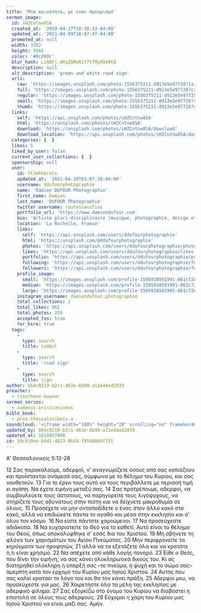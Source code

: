 ```yaml
---
title: 'Μία κοινότητα… με έναν προορισμό'
sermon_image:
  id: sHZCntnw8SA
  created_at: '2019-04-27T10:30:33-04:00'
  updated_at: '2021-04-09T10:07:47-04:00'
  promoted_at: null
  width: 3392
  height: 5066
  color: '#0c260c'
  blur_hash: LiABFj.ARqIBMxRit7t7MyRQk9tQ
  description: null
  alt_description: 'green and white road sign'
  urls:
    raw: 'https://images.unsplash.com/photo-1556375211-d913e5e97728?ixid=MnwxNjM3NDl8MHwxfHNlYXJjaHw0OXx8ZGVzdGluYXRpb258ZW58MHx8fHwxNjE4MDU3NzQy&ixlib=rb-1.2.1'
    full: 'https://images.unsplash.com/photo-1556375211-d913e5e97728?crop=entropy&cs=srgb&fm=jpg&ixid=MnwxNjM3NDl8MHwxfHNlYXJjaHw0OXx8ZGVzdGluYXRpb258ZW58MHx8fHwxNjE4MDU3NzQy&ixlib=rb-1.2.1&q=85'
    regular: 'https://images.unsplash.com/photo-1556375211-d913e5e97728?crop=entropy&cs=tinysrgb&fit=max&fm=jpg&ixid=MnwxNjM3NDl8MHwxfHNlYXJjaHw0OXx8ZGVzdGluYXRpb258ZW58MHx8fHwxNjE4MDU3NzQy&ixlib=rb-1.2.1&q=80&w=1080'
    small: 'https://images.unsplash.com/photo-1556375211-d913e5e97728?crop=entropy&cs=tinysrgb&fit=max&fm=jpg&ixid=MnwxNjM3NDl8MHwxfHNlYXJjaHw0OXx8ZGVzdGluYXRpb258ZW58MHx8fHwxNjE4MDU3NzQy&ixlib=rb-1.2.1&q=80&w=400'
    thumb: 'https://images.unsplash.com/photo-1556375211-d913e5e97728?crop=entropy&cs=tinysrgb&fit=max&fm=jpg&ixid=MnwxNjM3NDl8MHwxfHNlYXJjaHw0OXx8ZGVzdGluYXRpb258ZW58MHx8fHwxNjE4MDU3NzQy&ixlib=rb-1.2.1&q=80&w=200'
  links:
    self: 'https://api.unsplash.com/photos/sHZCntnw8SA'
    html: 'https://unsplash.com/photos/sHZCntnw8SA'
    download: 'https://unsplash.com/photos/sHZCntnw8SA/download'
    download_location: 'https://api.unsplash.com/photos/sHZCntnw8SA/download?ixid=MnwxNjM3NDl8MHwxfHNlYXJjaHw0OXx8ZGVzdGluYXRpb258ZW58MHx8fHwxNjE4MDU3NzQy'
  categories: {  }
  likes: 5
  liked_by_user: false
  current_user_collections: {  }
  sponsorship: null
  user:
    id: YtJmPebrnCs
    updated_at: '2021-04-10T03:07:30-04:00'
    username: ddufourphotographie
    name: 'Damien DUFOUR Photographie'
    first_name: Damien
    last_name: 'DUFOUR Photographie'
    twitter_username: routessansfins
    portfolio_url: 'https://www.damiendufour.com'
    bio: 'Artiste pluri-disciplinaire (musique, photographie, design et écriture), épris de voyage et de grands espaces, dont la démarche est de transmettre l''émotion par la beauté.'
    location: 'La Rochelle, France'
    links:
      self: 'https://api.unsplash.com/users/ddufourphotographie'
      html: 'https://unsplash.com/@ddufourphotographie'
      photos: 'https://api.unsplash.com/users/ddufourphotographie/photos'
      likes: 'https://api.unsplash.com/users/ddufourphotographie/likes'
      portfolio: 'https://api.unsplash.com/users/ddufourphotographie/portfolio'
      following: 'https://api.unsplash.com/users/ddufourphotographie/following'
      followers: 'https://api.unsplash.com/users/ddufourphotographie/followers'
    profile_image:
      small: 'https://images.unsplash.com/profile-1595938591991-861c726f31c7image?ixlib=rb-1.2.1&q=80&fm=jpg&crop=faces&cs=tinysrgb&fit=crop&h=32&w=32'
      medium: 'https://images.unsplash.com/profile-1595938591991-861c726f31c7image?ixlib=rb-1.2.1&q=80&fm=jpg&crop=faces&cs=tinysrgb&fit=crop&h=64&w=64'
      large: 'https://images.unsplash.com/profile-1595938591991-861c726f31c7image?ixlib=rb-1.2.1&q=80&fm=jpg&crop=faces&cs=tinysrgb&fit=crop&h=128&w=128'
    instagram_username: damiendufour.photographie
    total_collections: 2
    total_likes: 862
    total_photos: 259
    accepted_tos: true
    for_hire: true
  tags:
    -
      type: search
      title: symbol
    -
      type: search
      title: 'road sign'
    -
      type: search
      title: sign
author: b64c0219-b2c1-463e-bb90-a11e44ad2039
preacher:
  - timotheos-koymar
sermon_series:
  - xamenos-xristianismos
bible_book:
  - pros-thessalonikeis-a
soundcloud: '<iframe width="100%" height="20" scrolling="no" frameborder="no" allow="autoplay" src="https://w.soundcloud.com/player/?url=https%3A//api.soundcloud.com/tracks/697530337%3Fsecret_token%3Ds-oYfxS&color=%23ff5500&inverse=false&auto_play=false&show_user=true"></iframe>'
updated_by: b64c0219-b2c1-463e-bb90-a11e44ad2039
updated_at: 1618057808
id: 19cb10ee-b441-4823-8644-f854d084f155
---
```

Α' Θεσσαλονικείς 5:12-28

12 Σας παρακαλούμε, αδερφοί, ν’ αναγνωρίζετε όσους από σας κοπιάζουν και προΐστανται ανάμεσά σας, σύμφωνα με το θέλημα του Κυρίου, και σας νουθετούν. 13 Για το έργο τους αυτό να τους περιβάλλετε με περισσή τιμή κι αγάπη. Να έχετε ειρήνη μεταξύ σας. 14 Σας προτρέπουμε, αδερφοί, να συμβουλεύετε τους άστατους, να παρηγορείτε τους λιγόψυχους, να στηρίζετε τους αδύνατους στην πίστη και να δείχνετε μακροθυμία σε όλους. 15 Προσέχετε να μην ανταποδίδετε ο ένας στον άλλο κακό στο κακό, αλλά να επιδιώκετε πάντα το αγαθό και μέσα στην εκκλησία και σ’ όλον τον κόσμο.
16 Να είστε πάντοτε χαρούμενοι. 17 Να προσεύχεστε αδιάκοπα. 18 Να ευχαριστείτε το Θεό για το καθετί. Αυτό είναι το θέλημα του Θεού, όπως αποκαλύφθηκε σ’ εσάς δια του Χριστού. 19 Μη σβήνετε τη φλόγα των χαρισμάτων του Αγίου Πνεύματος. 20 Μην περιφρονείτε τα κηρύγματα των προφητών, 21 αλλά να τα εξετάζετε όλα και να κρατάτε ό,τι είναι χρήσιμο. 22 Να απέχετε από κάθε λογής πονηρό.
23 Είθε ο Θεός, που δίνει την ειρήνη, να σας κάνει ολοκληρωτικά δικούς του. Κι ας διατηρηθεί ολόκληρη η ύπαρξή σας –το πνεύμα, η ψυχή και το σώμα σας– άμεμπτη κατά τον ερχομό του Κυρίου μας Ιησού Χριστού. 24 Αυτός που σας καλεί κρατάει το λόγο του και θα τον κάνει πράξη.
25 Αδερφοί μου, να προσεύχεστε για μας.
26 Χαιρετήστε όλα τα μέλη της εκκλησίας με αδερφικό φίλημα. 27 Σας εξορκίζω στο όνομα του Κυρίου να διαβαστεί η επιστολή σε όλους τους αδερφούς. 28 Εύχομαι η χάρη του Κυρίου μας Ιησού Χριστού να είναι μαζί σας. Αμήν.